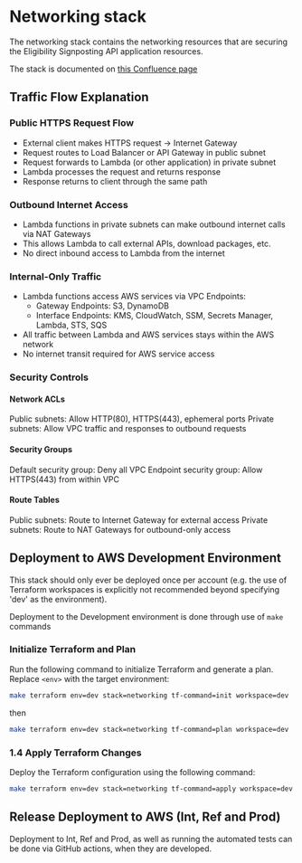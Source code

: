 # Networking stack

The networking stack contains the networking resources that are securing the Eligibility Signposting API application resources.

The stack is documented on [this Confluence page](https://nhsd-confluence.digital.nhs.uk/spaces/Vacc/pages/1054575846/VPC+structure)

## Traffic Flow Explanation

### Public HTTPS Request Flow

* External client makes HTTPS request → Internet Gateway
* Request routes to Load Balancer or API Gateway in public subnet
* Request forwards to Lambda (or other application) in private subnet
* Lambda processes the request and returns response
* Response returns to client through the same path

### Outbound Internet Access

* Lambda functions in private subnets can make outbound internet calls via NAT Gateways
* This allows Lambda to call external APIs, download packages, etc.
* No direct inbound access to Lambda from the internet

### Internal-Only Traffic

* Lambda functions access AWS services via VPC Endpoints:
  * Gateway Endpoints: S3, DynamoDB
  * Interface Endpoints: KMS, CloudWatch, SSM, Secrets Manager, Lambda, STS, SQS
* All traffic between Lambda and AWS services stays within the AWS network
* No internet transit required for AWS service access

### Security Controls

#### Network ACLs

Public subnets: Allow HTTP(80), HTTPS(443), ephemeral ports
Private subnets: Allow VPC traffic and responses to outbound requests

#### Security Groups

Default security group: Deny all
VPC Endpoint security group: Allow HTTPS(443) from within VPC

#### Route Tables

Public subnets: Route to Internet Gateway for external access
Private subnets: Route to NAT Gateways for outbound-only access

## Deployment to AWS Development Environment

This stack should only ever be deployed once per account (e.g. the use of Terraform workspaces is explicitly not recommended beyond specifying 'dev' as the environment).

Deployment to the Development environment is done through use of `make` commands

### Initialize Terraform and Plan

Run the following command to initialize Terraform and generate a plan. Replace `<env>` with the target environment:

```bash
make terraform env=dev stack=networking tf-command=init workspace=dev
```

then

```bash
make terraform env=dev stack=networking tf-command=plan workspace=dev
```

### 1.4 Apply Terraform Changes

Deploy the Terraform configuration using the following command:

```bash
make terraform env=dev stack=networking tf-command=apply workspace=dev
```

## Release Deployment to AWS (Int, Ref and Prod)

Deployment to Int, Ref and Prod, as well as running the automated tests can be done via GitHub actions, when they are developed.
